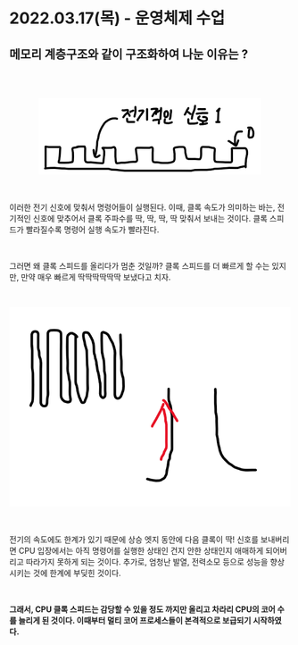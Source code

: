 # 2022.03.17(목) - 운영체제 수업

## 메모리 계층구조와 같이 구조화하여 나눈 이유는 ?

<br><br>

<p align="center"><img src="img/2022.03.04.img03.png"></img></p>

<br>

이러한 전기 신호에 맞춰서 명령어들이 실행된다. 이때, 클록 속도가 의미하는 바는, 전기적인 신호에 맞추어서 클록 주파수를 딱, 딱, 딱, 딱 맞춰서 보내는 것이다. 클록 스피드가 빨라질수록 명령어 실행 속도가 빨라진다.

<br>

그러면 왜 클록 스피드를 올리다가 멈춘 것일까? 클록 스피드를 더 빠르게 할 수는 있지만, 만약 매우 빠르게 딱딱딱딱딱딱 보냈다고 치자.

<br>

<p align="center"><img src="img/2022.03.17.img01.png"></img></p>

<br>

전기의 속도에도 한계가 있기 때문에 상승 엣지 동안에 다음 클록이 딱! 신호를 보내버리면 CPU 입장에서는 아직 명령어를 실행한 상태인 건지 안한 상태인지 애매하게 되어버리고 따라가지 못하게 되는 것이다. 추가로, 엄청난 발열, 전력소모 등으로 성능을 향상시키는 것에 한계에 부딪힌 것이다.

<br>

**그래서, CPU 클록 스피드는 감당할 수 있을 정도 까지만 올리고 차라리 CPU의 코어 수를 늘리게 된 것이다. 이때부터 멀티 코어 프로세스들이 본격적으로 보급되기 시작하였다.**